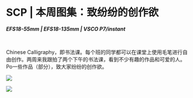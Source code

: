 # SCP | 本周图集：致纷纷的创作欲




***EFS18-55mm | EFS18-135mm | VSCO P7/instant***

</br>



Chinese Calligraphy，即书法课。每个班的同学都可以在课堂上使用毛笔进行自由创作。两周来我跟拍了两个下午的书法课，看到不少有趣的作品和可爱的人。Po一些作品（部分），致大家纷纷的创作欲。



![](https://tva1.sinaimg.cn/large/008eGmZEgy1gpn28sq4jmj30u02i01ky.jpg)

![](https://tva1.sinaimg.cn/large/008eGmZEgy1gpn29d91ytj31i50u01jk.jpg)
